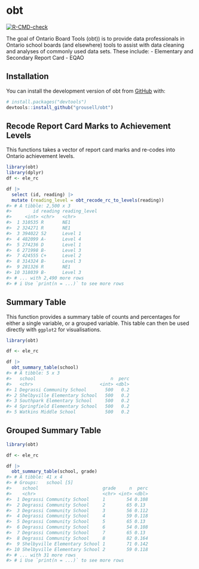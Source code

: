 
<!-- README.md is generated from README.Rmd. Please edit that file -->

# obt

<!-- badges: start -->

[![R-CMD-check](https://github.com/grousell/obt/actions/workflows/R-CMD-check.yaml/badge.svg)](https://github.com/grousell/obt/actions/workflows/R-CMD-check.yaml)
<!-- badges: end -->

The goal of Ontario Board Tools (obt)) is to provide data professionals
in Ontario school boards (and elsewhere) tools to assist with data
cleaning and analyses of commonly used data sets. These include: -
Elementary and Secondary Report Card - EQAO

## Installation

You can install the development version of obt from
[GitHub](https://github.com/) with:

``` r
# install.packages("devtools")
devtools::install_github("grousell/obt")
```

## Recode Report Card Marks to Achievement Levels

This functions takes a vector of report card marks and re-codes into
Ontario achievement levels.

``` r
library(obt)
library(dplyr)
df <- ele_rc

df |>
  select (id, reading) |> 
  mutate (reading_level = obt_recode_rc_to_levels(reading))
#> # A tibble: 2,500 x 3
#>        id reading reading_level
#>     <int> <chr>   <chr>        
#>  1 310535 R       NE1          
#>  2 324271 R       NE1          
#>  3 394022 52      Level 1      
#>  4 482099 A-      Level 4      
#>  5 274236 D       Level 1      
#>  6 271998 B-      Level 3      
#>  7 424555 C+      Level 2      
#>  8 314324 B-      Level 3      
#>  9 281326 R       NE1          
#> 10 318039 B-      Level 3      
#> # ... with 2,490 more rows
#> # i Use `print(n = ...)` to see more rows
```

## Summary Table

This function provides a summary table of counts and percentages for
either a single variable, or a grouped variable. This table can then be
used directly with `ggplot2` for visualisations.

``` r
library(obt)

df <- ele_rc

df |> 
  obt_summary_table(school)
#> # A tibble: 5 x 3
#>   school                            n  perc
#>   <chr>                         <int> <dbl>
#> 1 Degrassi Community School       500   0.2
#> 2 Shelbyville Elementary School   500   0.2
#> 3 Southpark Elementary School     500   0.2
#> 4 Springfield Elementary School   500   0.2
#> 5 Watkins Middle School           500   0.2
```

## Grouped Summary Table

``` r
library(obt)

df <- ele_rc

df |> 
  obt_summary_table(school, grade)
#> # A tibble: 41 x 4
#> # Groups:   school [5]
#>    school                        grade     n  perc
#>    <chr>                         <chr> <int> <dbl>
#>  1 Degrassi Community School     1        54 0.108
#>  2 Degrassi Community School     2        65 0.13 
#>  3 Degrassi Community School     3        56 0.112
#>  4 Degrassi Community School     4        59 0.118
#>  5 Degrassi Community School     5        65 0.13 
#>  6 Degrassi Community School     6        54 0.108
#>  7 Degrassi Community School     7        65 0.13 
#>  8 Degrassi Community School     8        82 0.164
#>  9 Shelbyville Elementary School 1        71 0.142
#> 10 Shelbyville Elementary School 2        59 0.118
#> # ... with 31 more rows
#> # i Use `print(n = ...)` to see more rows
```
